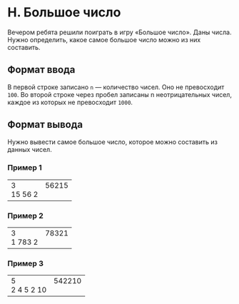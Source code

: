 # H. Большое число

Вечером ребята решили поиграть в игру «Большое число».
Даны числа. Нужно определить, какое самое большое число можно из них составить.

## Формат ввода

В первой строке записано `n` — количество чисел. Оно не превосходит `100`.
Во второй строке через пробел записаны n неотрицательных чисел, каждое из которых не превосходит `1000`.

## Формат вывода

Нужно вывести самое большое число, которое можно составить из данных чисел.


### Пример 1

<table><tr>
<td>
3<br>
15 56 2
</td>
<td>
56215
<br>
<br>
</td>
</tr></table>

### Пример 2

<table><tr>
<td>
3<br>
1 783 2
</td>
<td>
78321
<br>
<br>
</td>
</tr></table>

### Пример 3

<table><tr>
<td>
5<br>
2 4 5 2 10
</td>
<td>
542210
<br>
<br>
</td>
</tr></table>
